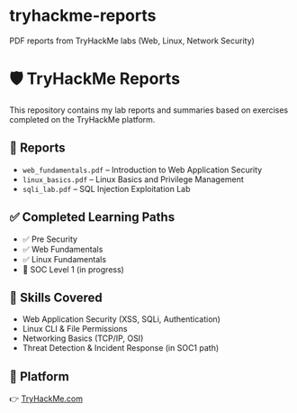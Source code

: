 # tryhackme-reports
PDF reports from TryHackMe labs (Web, Linux, Network Security)
# 🛡️ TryHackMe Reports

This repository contains my lab reports and summaries based on exercises completed on the TryHackMe platform.

## 📂 Reports
- `web_fundamentals.pdf` – Introduction to Web Application Security
- `linux_basics.pdf` – Linux Basics and Privilege Management
- `sqli_lab.pdf` – SQL Injection Exploitation Lab

## ✅ Completed Learning Paths
- ✅ Pre Security
- ✅ Web Fundamentals
- ✅ Linux Fundamentals
- 🔄 SOC Level 1 (in progress)

## 🧠 Skills Covered
- Web Application Security (XSS, SQLi, Authentication)
- Linux CLI & File Permissions
- Networking Basics (TCP/IP, OSI)
- Threat Detection & Incident Response (in SOC1 path)

## 🔗 Platform
👉 [TryHackMe.com](https://tryhackme.com)
